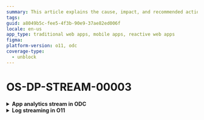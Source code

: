 ```yaml
---
summary: This article explains the cause, impact, and recommended action for an invalid argument error that occurs while connecting to the destination server.
tags:
guid: a8049b5c-fee5-4f3b-90e9-37ae82ed006f
locale: en-us
app_type: traditional web apps, mobile apps, reactive web apps
figma:
platform-version: o11, odc
coverage-type:
  - unblock
---
```


# OS-DP-STREAM-00003

<details>
<summary> <strong> App analytics stream in ODC</strong></summary>

## Error message

`The client specified an invalid argument. Please review the connection.`

## Cause

The error occurs when testing the connection and the destination server responds with gRPC 3 (Invalid argument) error.

## Impact

Unable to establish a connection with the destination server. Therefore, observability data isn't streamed to the destination.

## Recommended action

In the ODC Portal, review the destination server configuration. The authentication credentials, endpoint URL, or both, may be incorrect. If the problem persists, contact OutSystems Support.

</details>

<details>
<summary> <strong> Log streaming in O11</strong></summary>

## Error message

`The client specified an invalid argument. Please review the connection.`

## Cause

The error occurs when testing the connection after [Configuring the log streaming service in LifeTime](https://www.outsystems.com/tk/redirect?g=172ac547-add4-4cc5-9adf-d72fbe379d35) or when checking Log Streaming health and the destination server responds with a gRPC 3 (Invalid argument) error.

## Impact

Unable to establish a connection with the destination server. Therefore, logs aren't streamed to the destination.

## Recommended action

In LifeTime Log Streaming, review the destination server configuration. The authentication credentials, endpoint URL, or both, may be incorrect. If the problem persists, contact OutSystems Support.

</details>
